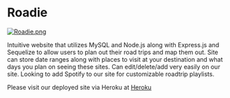 # Roadie
[![Roadie.png](https://s7.postimg.org/6zme05g2z/Roadie.png)](https://postimg.org/image/6a3lnsfjb/)

Intuitive website that utilizes MySQL and Node.js along with Express.js and Sequelize to allow users to plan out their road trips and map them out. Site can store date ranges along with places to visit at your destination and what days you plan on seeing these sites. Can edit/delete/add very easily on our site. Looking to add Spotify to our site for customizable roadtrip playlists.

Please visit our deployed site via Heroku at [Heroku](https://roadie2017.herokuapp.com/)